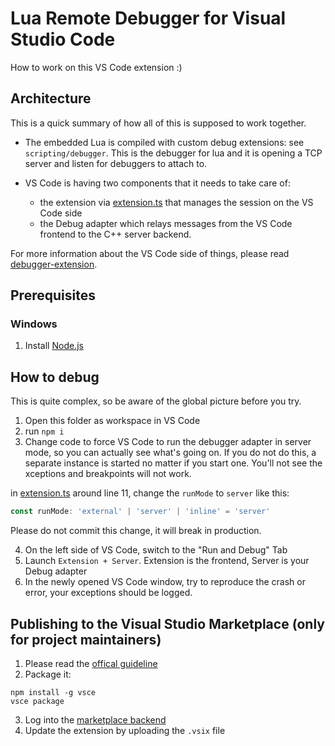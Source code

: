 # Lua Remote Debugger for Visual Studio Code

How to work on this VS Code extension :)

## Architecture

This is a quick summary of how all of this is supposed to work together.

- The embedded Lua is compiled with custom debug extensions: see `scripting/debugger`. This is the debugger for lua and it is opening a TCP server and listen for debuggers to attach to.

- VS Code is having two components that it needs to take care of:
  - the extension via [extension.ts](src/extension.ts) that manages the session on the VS Code side
  - the Debug adapter which relays messages from the VS Code frontend to the C++ server backend.

For more information about the VS Code side of things, please read [debugger-extension](https://code.visualstudio.com/api/extension-guides/debugger-extension).


## Prerequisites

### Windows

1) Install [Node.js](https://nodejs.org/en/download/current)

## How to debug

This is quite complex, so be aware of the global picture before you try.

1) Open this folder as workspace in VS Code
2) run `npm i`
3) Change code to force VS Code to run the debugger adapter in server mode, so you can actually see what's going on. If you do not do this, a separate instance is started no matter if you start one. You'll not see the xceptions and breakpoints will not work.

in [extension.ts](src/extension.ts) around line 11, change the `runMode` to `server` like this:
```ts
const runMode: 'external' | 'server' | 'inline' = 'server'
```
Please do not commit this change, it will break in production.

4) On the left side of VS Code, switch to the "Run and Debug" Tab
5) Launch `Extension + Server`. Extension is the frontend, Server is your Debug adapter
6) In the newly opened VS Code window, try to reproduce the crash or error, your exceptions should be logged.

## Publishing to the Visual Studio Marketplace (only for project maintainers)

1) Please read the [offical guideline](https://code.visualstudio.com/api/working-with-extensions/publishing-extension)
2) Package it:
```
npm install -g vsce
vsce package
```

3) Log into the [marketplace backend](https://marketplace.visualstudio.com/manage)
3) Update the extension by uploading the `.vsix` file
